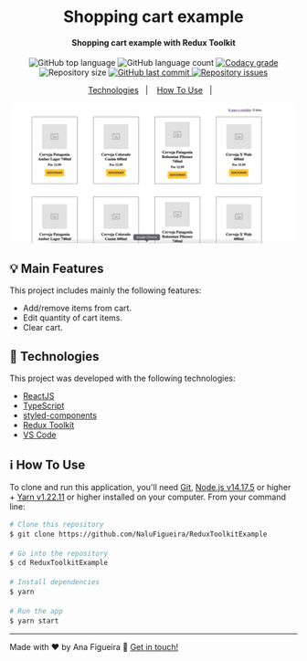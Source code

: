 <h1 align="center">
    Shopping cart example
</h1>

<h4 align="center">
  Shopping cart example with Redux Toolkit
</h4>
<p align="center">
  <img alt="GitHub top language" src="https://img.shields.io/github/languages/top/NaluFigueira/ReduxToolkitExample.svg">

  <img alt="GitHub language count" src="https://img.shields.io/github/languages/count/NaluFigueira/ReduxToolkitExample.svg">

  <a href="https://www.codacy.com/app/NaluFigueira/ReduxToolkitExample?utm_source=github.com&amp;utm_medium=referral&amp;utm_content=NaluFigueira/ReduxToolkitExample&amp;utm_campaign=Badge_Grade">
    <img alt="Codacy grade" src="https://img.shields.io/codacy/grade/1b577a07dda843aba09f4bc55d1af8fc.svg">
  </a>

  <img alt="Repository size" src="https://img.shields.io/github/repo-size/NaluFigueira/ReduxToolkitExample.svg">
  <a href="https://github.com/NaluFigueira/ReduxToolkitExample/commits/master">
    <img alt="GitHub last commit" src="https://img.shields.io/github/last-commit/NaluFigueira/ReduxToolkitExample.svg">
  </a>

  <a href="https://github.com/NaluFigueira/ReduxToolkitExample/issues">
    <img alt="Repository issues" src="https://img.shields.io/github/issues/NaluFigueira/ReduxToolkitExample.svg">
  </a>
</p>

<p align="center">
  <a href="#rocket-technologies">Technologies</a>&nbsp;&nbsp;&nbsp;|&nbsp;&nbsp;&nbsp;
  <a href="#information_source-how-to-use">How To Use</a>&nbsp;&nbsp;&nbsp;|&nbsp;&nbsp;&nbsp;
</p>

![App Preview](https://github.com/NaluFigueira/ReduxToolkitExample/blob/main/Preview.gif)

## :bulb: Main Features

This project includes mainly the following features:

- Add/remove items from cart.
- Edit quantity of cart items.
- Clear cart.

## :rocket: Technologies

This project was developed with the following technologies:

- [ReactJS](https://reactjs.org/)
- [TypeScript](https://www.typescriptlang.org/)
- [styled-components](https://styled-components.com/)
- [Redux Toolkit](https://redux-toolkit.js.org/)
- [VS Code][vc]

## :information_source: How To Use

To clone and run this application, you'll need [Git](https://git-scm.com), [Node.js v14.17.5][nodejs] or higher + [Yarn v1.22.11][yarn] or higher installed on your computer. From your command line:

```bash
# Clone this repository
$ git clone https://github.com/NaluFigueira/ReduxToolkitExample

# Go into the repository
$ cd ReduxToolkitExample

# Install dependencies
$ yarn

# Run the app
$ yarn start
```

---

Made with ♥ by Ana Figueira :wave: [Get in touch!](https://www.linkedin.com/in/ana-lu%C3%ADsa-chaves-figueira-38792218a/)

[yarn]: https://yarnpkg.com/
[nodejs]: https://nodejs.org/
[vc]: https://code.visualstudio.com/
